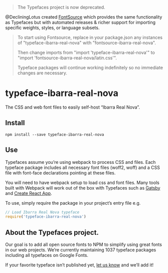 >The Typefaces project is now deprecated.

@DecliningLotus created
[FontSource](https://github.com/fontsource/fontsource) which provides the
same functionality as Typefaces but with automated releases & richer
support for importing specific weights, styles, or language subsets.
>
>To start using Fontsource, replace in your package.json any instances of
"typeface-ibarra-real-nova" with "fontsource-ibarra-real-nova".
>
> Then change imports from "import 'typeface-ibarra-real-nova'" to "import 'fontsource-ibarra-real-nova/latin.css'".
>
>Typeface packages will continue working indefinitely so no immediate
>changes are necessary.

# typeface-ibarra-real-nova

The CSS and web font files to easily self-host “Ibarra Real Nova”.

## Install

`npm install --save typeface-ibarra-real-nova`

## Use

Typefaces assume you’re using webpack to process CSS and files. Each typeface
package includes all necessary font files (woff2, woff) and a CSS file with
font-face declarations pointing at these files.

You will need to have webpack setup to load css and font files. Many tools built
with Webpack will work out of the box with Typefaces such as [Gatsby](https://github.com/gatsbyjs/gatsby)
and [Create React App](https://github.com/facebookincubator/create-react-app).

To use, simply require the package in your project’s entry file e.g.

```javascript
// Load Ibarra Real Nova typeface
require('typeface-ibarra-real-nova')
```

## About the Typefaces project.

Our goal is to add all open source fonts to NPM to simplify using great fonts in
our web projects. We’re currently maintaining 1037 typeface packages
including all typefaces on Google Fonts.

If your favorite typeface isn’t published yet, [let us know](https://github.com/KyleAMathews/typefaces)
and we’ll add it!
